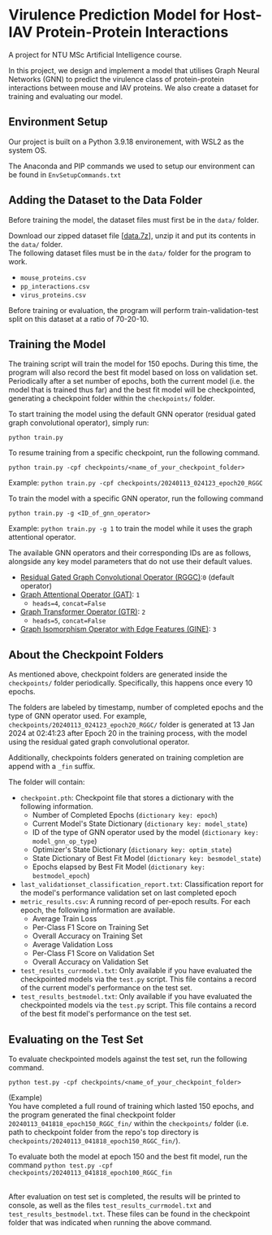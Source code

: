 # Virulence Prediction Model for Host-IAV Protein-Protein Interactions
A project for NTU MSc Artificial Intelligence course. 

In this project, we design and implement a model that utilises Graph Neural Networks (GNN) to predict the virulence class of protein-protein interactions between mouse and IAV proteins.
We also create a dataset for training and evaluating our model.

## Environment Setup
Our project is built on a Python 3.9.18 environement, with WSL2 as the system OS.

The Anaconda and PIP commands we used to setup our environment can be found in `EnvSetupCommands.txt`

## Adding the Dataset to the Data Folder
Before training the model, the dataset files must first be in the `data/` folder.

Download our zipped dataset file [[data.7z](https://drive.google.com/file/d/14-blNX-A8Y_cuFcGMr7RhixJRrCdZzgZ/view?usp=sharing)], unzip it and put its contents in the `data/` folder. <br>
The following dataset files must be in the `data/` folder for the program to work.
* `mouse_proteins.csv`
* `pp_interactions.csv`
* `virus_proteins.csv`

Before training or evaluation, the program will perform train-validation-test split on this dataset at a ratio of 70-20-10.

## Training the Model
The training script will train the model for 150 epochs.
During this time, the program will also record the best fit model based on loss on validation set.
Periodically after a set number of epochs, both the current model (i.e. the model that is trained thus far) and the best fit model will be checkpointed, generating a checkpoint folder within the `checkpoints/` folder.

To start training the model using the default GNN operator (residual gated graph convolutional operator), simply run:
```
python train.py
```

To resume training from a specific checkpoint, run the following command.
```
python train.py -cpf checkpoints/<name_of_your_checkpoint_folder>
```
Example: `python train.py -cpf checkpoints/20240113_024123_epoch20_RGGC`

To train the model with a specific GNN operator, run the following command
```
python train.py -g <ID_of_gnn_operator>
```
Example: `python train.py -g 1` to train the model while it uses the graph attentional operator.

The available GNN operators and their corresponding IDs are as follows, alongside any key model parameters that do not use their default values.
* [Residual Gated Graph Convolutional Operator (RGGC)](https://pytorch-geometric.readthedocs.io/en/latest/generated/torch_geometric.nn.conv.ResGatedGraphConv.html):`0` (default operator)
* [Graph Attentional Operator (GAT)](https://pytorch-geometric.readthedocs.io/en/latest/generated/torch_geometric.nn.conv.GATConv.html): `1`
  * `heads=4`, `concat=False`
* [Graph Transformer Operator (GTR)](https://pytorch-geometric.readthedocs.io/en/latest/generated/torch_geometric.nn.conv.TransformerConv.html): `2`
  * `heads=5`, `concat=False`
* [Graph Isomorphism Operator with Edge Features (GINE)](https://pytorch-geometric.readthedocs.io/en/latest/generated/torch_geometric.nn.conv.GINEConv.html): `3`

## About the Checkpoint Folders
As mentioned above, checkpoint folders are generated inside the `checkpoints/` folder periodically. 
Specifically, this happens once every 10 epochs.

The folders are labeled by timestamp, number of completed epochs and the type of GNN operator used. 
For example, `checkpoints/20240113_024123_epoch20_RGGC/` folder is generated at 13 Jan 2024 at 02:41:23 after Epoch 20 in the training process, with the model using the residual gated graph convolutional operator.

Additionally, checkpoints folders generated on training completion are append with a `_fin` suffix.

The folder will contain:
* `checkpoint.pth`: Checkpoint file that stores a dictionary with the following information.
  * Number of Completed Epochs (`dictionary key: epoch`)
  * Current Model's State Dictionary  (`dictionary key: model_state`)
  * ID of the type of GNN operator used by the model (`dictionary key: model_gnn_op_type`)
  * Optimizer's State Dictionary (`dictionary key: optim_state`)
  * State Dictionary of Best Fit Model  (`dictionary key: besmodel_state`)
  * Epochs elapsed by Best Fit Model  (`dictionary key: bestmodel_epoch`)
* `last_validationset_classification_report.txt`: Classification report for the model's performance validation set on last completed epoch
* `metric_results.csv`: A running record of per-epoch results. For each epoch, the following information are available.
  * Average Train Loss
  * Per-Class F1 Score on Training Set
  * Overall Accuracy on Training Set
  * Average Validation Loss
  * Per-Class F1 Score on Validation Set
  * Overall Accuracy on Validation Set
* `test_results_currmodel.txt`: Only available if you have evaluated the checkpointed models via the `test.py` script. This file contains a record of the current model's performance on the test set.
* `test_results_bestmodel.txt`: Only available if you have evaluated the checkpointed models via the `test.py` script. This file contains a record of the best fit model's performance on the test set.

## Evaluating on the Test Set
To evaluate checkpointed models against the test set, run the following command.
```
python test.py -cpf checkpoints/<name_of_your_checkpoint_folder>
```
(Example)<br>
You have completed a full round of training which lasted 150 epochs, and the program generated the final checkpoint folder `20240113_041818_epoch150_RGGC_fin/` within the `checkpoints/` folder (i.e. path to checkpoint folder from the repo's top directory is `checkpoints/20240113_041818_epoch150_RGGC_fin/`).

To evaluate both the model at epoch 150 and the best fit model, run the command `python test.py -cpf checkpoints/20240113_041818_epoch100_RGGC_fin`<br><br>

After evaluation on test set is completed, the results will be printed to console, as well as the files `test_results_currmodel.txt` and `test_results_bestmodel.txt`.
These files can be found in the checkpoint folder that was indicated when running the above command.
